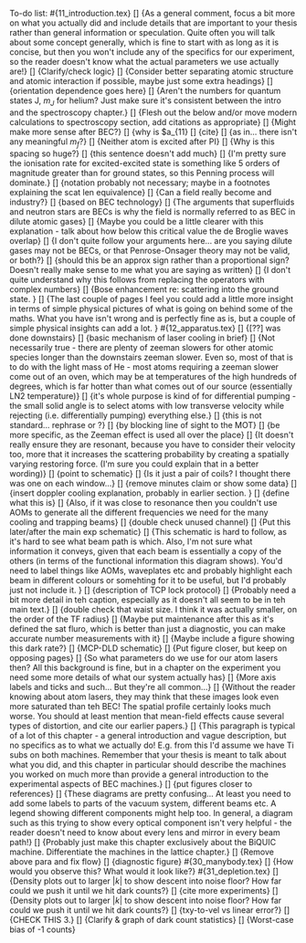 To-do list:
#{11_introduction.tex}
	[] {As a general comment, focus a bit more on what you actually did and include details that are important to your thesis rather than general information or speculation.  Quite often you will talk about some concept generally, which is fine to start with as long as it is concise, but then you won't include any of the specifics for our experiment, so the reader doesn't know what the actual parameters we use actually are!}
	[] {Clarify/check logic}
	[] {Consider better separating atomic structure and atomic interaction if possible, maybe just some extra headings}
	[] {orientation dependence goes here}
	[] {Aren't the numbers for quantum states J, $m_J$ for helium?  Just make sure it's consistent between the intro and the spectroscopy chapter.}
	[] {Flesh out the below and/or move modern calculations to spectroscopy section, add citations as appropriate}
	[] {Might make more sense after BEC?}
	[] {why is $a_{11}
	[] {cite}
	[] {as in... there isn't any meaningful $m_f$?}
	[] {Neither atom is excited after PI}
	[] {Why is this spacing so huge?}
	[] {this sentence doesn't add much}
	[] {I'm pretty sure the ionisation rate for excited-excited state is something like 5 orders of magnitude greater than for ground states, so this Penning process will dominate.}
	[] {notation probably not necessary; maybe in a footnotes explaining the scat len equivalence}
	[] {Can a field really become and industry?}
	[] {based on BEC technology}
	[] {The arguments that superfluids and neutron stars are BECs is why the field is normally referred to as BEC in dilute atomic gases}
	[] {Maybe you could be a little clearer with this explanation - talk about how below this critical value the de Broglie waves overlap}
	[] {I don't quite follow your arguments here... are you saying dilute gases may not be BECs, or that Penrose-Onsager theory may not be valid, or both?}
	[] {should this be an approx sign rather than a proportional sign?  Doesn't really make sense to me what you are saying as written}
	[] {I don't quite understand why this follows from replacing the operators with complex numbers}
	[] {Bose enhancement re: scattering into the	ground state. }
	[] {The last couple of pages I feel you could add a little more insight in terms of simple physical pictures of what is going on behind some of the maths.  What you have isn't wrong and is perfectly fine as is, but a couple of simple physical insights can add a lot. }
#{12_apparatus.tex}
	[] {[??] was done downstairs}
	[] {basic mechanism of laser cooling in brief}
	[] {Not necessarily true - there are plenty of zeeman slowers for other atomic species longer than the downstairs zeeman slower.  Even so, most of that is to do with the light mass of He - most atoms requiring a zeeman slower come out of an oven, which may be at temperatures of the high hundreds of degrees, which is far hotter than what comes out of our source (essentially LN2 temperature)}
	[] {it's whole purpose is kind of for differential pumping - the small solid angle is to select atoms with low transverse velocity while rejecting (i.e. differentially pumping) everything else.}
	[] {this is not standard... rephrase or ?}
	[] {by blocking line of sight to the MOT}
	[] {be more specific, as the Zeeman effect is used all over the place}
	[] {It doesn't really ensure they are resonant, because you have to consider their velocity too, more that it increases the scattering probability by creating a spatially varying restoring force. (I'm sure you could explain that in a better wording)}
	[] {point to schematic}
	[] {Is it just a pair of coils? I thought there was one on each window...}
	[] {remove minutes claim or show some data}
	[] {insert doppler cooling explanation, probably in earlier section. }
	[] {define what this is}
	[] {Also, if it was close to resonance then you couldn't use AOMs to generate all the different frequencies we need for the many cooling and trapping beams}
	[] {double check unused channel}
	[] {Put this later/after the main exp schematic}
	[] {This schematic is hard to follow, as it's hard to see what beam path is which.  Also, I'm not sure what information it conveys, given that each beam is essentially a copy of the others (in terms of the functional information this diagram shows).  You'd need to label things like AOMs, waveplates etc and probably highlight each beam in different colours or somehting for it to be useful, but I'd probably just not include it. }
	[] {description of TCP lock protocol}
	[] {Probably need  a bit more detail in teh caption, especially as it doesn't all seem to be in teh main text.}
	[] {double check that waist size. I think it was actually smaller, on the order of the TF radius}
	[] {Maybe put maintenance after this as it's defined the sat fluro, which is better than just a diagnostic, you can make accurate number measurements with it}
	[] {Maybe include a figure showing this dark rate?}
	[] {MCP-DLD schematic}
	[] {Put figure closer, but keep on opposing pages}
	[] {So what parameters do we use for our atom lasers then?  All this background is fine, but in a chapter on the experiment you need some more details of what our system actually has}
	[] {More axis labels and ticks and such... But they're all common...}
	[] {Without the reader knowing about atom lasers, they may think that these images look even more saturated than teh BEC!  The spatial profile certainly looks much worse.  You should at least mention that mean-field effects cause several types of distortion, and cite our earlier papers.}
	[] {This paragraph is typical of a lot of this chapter - a general introduction and vague description, but no specifics as to what we actually do!  E.g. from this I'd assume we have Ti subs on both machines.  Remember that your thesis is meant to talk about what you did, and this chapter in particular should describe the machines you worked on much more than provide a general introduction to the experimental aspects of BEC machines.}
	[] {put figures closer to references}
	[] {These diagrams are pretty confusing... At least you need to add some labels to parts of the vacuum system, different beams etc.  A legend showing different components might help too.  In general, a diagram such as this trying to show every optical component isn't very helpful - the reader doesn't need to know about every lens and mirror in every beam path!}
	[] {Probably just make this chapter exclusively about the BiQUIC machine. Differentiate the machines in the lattice chapter.}
	[] {Remove above para and fix flow}
	[] {diagnostic figure}
#{30_manybody.tex}
	[] {How would you observe this?  What would it look like?}
#{31_depletion.tex}
	[] {Density plots out to larger $|k|$ to show descent into noise floor? How far could we push it until we hit dark counts?}
	[] {cite more experiments}
	[] {Density plots out to larger $|k|$ to show descent into noise floor? How far could we push it until we hit dark counts?}
	[] {txy-to-vel vs linear error?}
	[] {CHECK THIS 3.}
	[] {Clarify \& graph of dark count statistics}
	[] {Worst-case bias of -1 counts}
